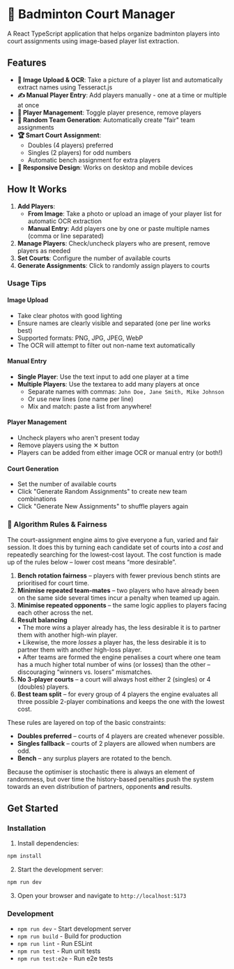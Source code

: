 # 🏸 Badminton Court Manager

A React TypeScript application that helps organize badminton players into court assignments using image-based player list extraction.

## Features

- **📸 Image Upload & OCR**: Take a picture of a player list and automatically extract names using Tesseract.js
- **✍️ Manual Player Entry**: Add players manually - one at a time or multiple at once
- **👥 Player Management**: Toggle player presence, remove players
- **🎲 Random Team Generation**: Automatically create "fair" team assignments
- **🏆 Smart Court Assignment**: 
  - Doubles (4 players) preferred
  - Singles (2 players) for odd numbers
  - Automatic bench assignment for extra players
- **📱 Responsive Design**: Works on desktop and mobile devices

## How It Works

1. **Add Players**: 
   - **From Image**: Take a photo or upload an image of your player list for automatic OCR extraction
   - **Manual Entry**: Add players one by one or paste multiple names (comma or line separated)
2. **Manage Players**: Check/uncheck players who are present, remove players as needed
3. **Set Courts**: Configure the number of available courts
4. **Generate Assignments**: Click to randomly assign players to courts

### Usage Tips

#### Image Upload
- Take clear photos with good lighting
- Ensure names are clearly visible and separated (one per line works best)
- Supported formats: PNG, JPG, JPEG, WebP
- The OCR will attempt to filter out non-name text automatically

#### Manual Entry
- **Single Player**: Use the text input to add one player at a time
- **Multiple Players**: Use the textarea to add many players at once
    - Separate names with commas: `John Doe, Jane Smith, Mike Johnson`
    - Or use new lines (one name per line)
    - Mix and match: paste a list from anywhere!

#### Player Management
- Uncheck players who aren't present today
- Remove players using the ✕ button
- Players can be added from either image OCR or manual entry (or both!)

#### Court Generation
- Set the number of available courts
- Click "Generate Random Assignments" to create new team combinations
- Click "Generate New Assignments" to shuffle players again

### 🧮 Algorithm Rules & Fairness

The court-assignment engine aims to give everyone a fun, varied and fair session.  It does this by turning each candidate set of courts into a *cost* and repeatedly searching for the lowest-cost layout.  The cost function is made up of the rules below – lower cost means “more desirable”.

1. **Bench rotation fairness** – players with fewer previous bench stints are prioritised for court time.
2. **Minimise repeated team-mates** – two players who have already been on the same side several times incur a penalty when teamed up again.
3. **Minimise repeated opponents** – the same logic applies to players facing each other across the net.
4. **Result balancing**  
   • The more *wins* a player already has, the less desirable it is to partner them with another high-win player.  
   • Likewise, the more *losses* a player has, the less desirable it is to partner them with another high-loss player.  
   • After teams are formed the engine penalises a court where one team has a much higher total number of wins (or losses) than the other – discouraging “winners vs. losers” mismatches.
5. **No 3-player courts** – a court will always host either 2 (singles) or 4 (doubles) players.
6. **Best team split** – for every group of 4 players the engine evaluates all three possible 2-player combinations and keeps the one with the lowest cost.

These rules are layered on top of the basic constraints:

* **Doubles preferred** – courts of 4 players are created whenever possible.
* **Singles fallback** – courts of 2 players are allowed when numbers are odd.
* **Bench** – any surplus players are rotated to the bench.

Because the optimiser is stochastic there is always an element of randomness, but over time the history-based penalties push the system towards an even distribution of partners, opponents **and** results.

## Get Started

### Installation

1. Install dependencies:
```bash
npm install
```

2. Start the development server:
```bash
npm run dev
```

3. Open your browser and navigate to `http://localhost:5173`

### Development

- `npm run dev` - Start development server
- `npm run build` - Build for production
- `npm run lint` - Run ESLint
- `npm run test` - Run unit tests
- `npm run test:e2e` - Run e2e tests